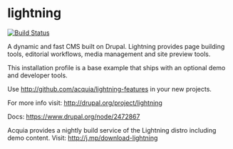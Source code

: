 lightning
=========
[![Build Status](https://travis-ci.org/acquia/lightning.svg?branch=7.x-1.x)](https://travis-ci.org/acquia/lightning)

A dynamic and fast CMS built on Drupal. Lightning provides page building tools, editorial workflows, media management and site preview tools.

This installation profile is a base example that ships with an optional demo and developer tools.

Use http://github.com/acquia/lightning-features in your new projects.

For more info visit: http://drupal.org/project/lightning

Docs: https://www.drupal.org/node/2472867

Acquia provides a nightly build service of the Lightning distro including demo content.
Visit: http://j.mp/download-lightning
